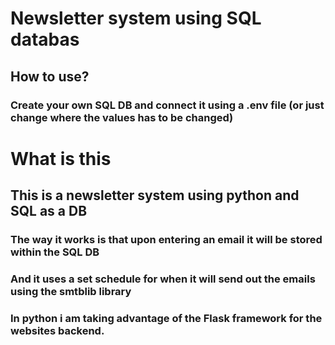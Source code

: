 # Newsletter system using SQL databas
## How to use?
### Create your own SQL DB and connect it using a .env file (or just change where the values has to be changed)


# What is this
## This is a newsletter system using python and SQL as a DB
### The way it works is that upon entering an email it will be stored within the SQL DB
### And it uses a set schedule for when it will send out the emails using the smtblib library
### In python i am taking advantage of the Flask framework for the websites backend.
